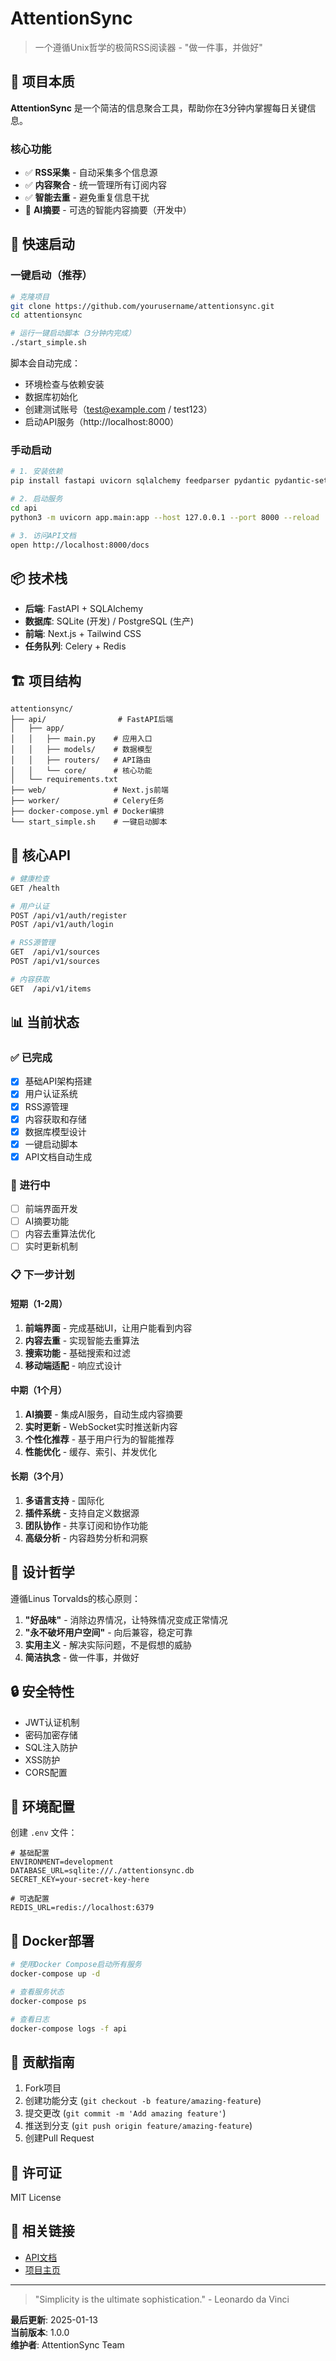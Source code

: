# AttentionSync

> 一个遵循Unix哲学的极简RSS阅读器 - "做一件事，并做好"

## 🎯 项目本质

**AttentionSync** 是一个简洁的信息聚合工具，帮助你在3分钟内掌握每日关键信息。

### 核心功能
- ✅ **RSS采集** - 自动采集多个信息源
- ✅ **内容聚合** - 统一管理所有订阅内容  
- ✅ **智能去重** - 避免重复信息干扰
- 🔄 **AI摘要** - 可选的智能内容摘要（开发中）

## 🚀 快速启动

### 一键启动（推荐）
```bash
# 克隆项目
git clone https://github.com/yourusername/attentionsync.git
cd attentionsync

# 运行一键启动脚本（3分钟内完成）
./start_simple.sh
```

脚本会自动完成：
- 环境检查与依赖安装
- 数据库初始化
- 创建测试账号（test@example.com / test123）
- 启动API服务（http://localhost:8000）

### 手动启动
```bash
# 1. 安装依赖
pip install fastapi uvicorn sqlalchemy feedparser pydantic pydantic-settings python-jose[cryptography] passlib[bcrypt] python-dotenv httpx

# 2. 启动服务
cd api
python3 -m uvicorn app.main:app --host 127.0.0.1 --port 8000 --reload

# 3. 访问API文档
open http://localhost:8000/docs
```

## 📦 技术栈

- **后端**: FastAPI + SQLAlchemy
- **数据库**: SQLite (开发) / PostgreSQL (生产)
- **前端**: Next.js + Tailwind CSS
- **任务队列**: Celery + Redis

## 🏗️ 项目结构

```
attentionsync/
├── api/                # FastAPI后端
│   ├── app/
│   │   ├── main.py    # 应用入口
│   │   ├── models/    # 数据模型
│   │   ├── routers/   # API路由
│   │   └── core/      # 核心功能
│   └── requirements.txt
├── web/               # Next.js前端
├── worker/            # Celery任务
├── docker-compose.yml # Docker编排
└── start_simple.sh    # 一键启动脚本
```

## 🔧 核心API

```bash
# 健康检查
GET /health

# 用户认证
POST /api/v1/auth/register
POST /api/v1/auth/login

# RSS源管理
GET  /api/v1/sources
POST /api/v1/sources

# 内容获取
GET  /api/v1/items
```

## 📊 当前状态

### ✅ 已完成
- [x] 基础API架构搭建
- [x] 用户认证系统
- [x] RSS源管理
- [x] 内容获取和存储
- [x] 数据库模型设计
- [x] 一键启动脚本
- [x] API文档自动生成

### 🔄 进行中
- [ ] 前端界面开发
- [ ] AI摘要功能
- [ ] 内容去重算法优化
- [ ] 实时更新机制

### 📋 下一步计划

#### 短期（1-2周）
1. **前端界面** - 完成基础UI，让用户能看到内容
2. **内容去重** - 实现智能去重算法
3. **搜索功能** - 基础搜索和过滤
4. **移动端适配** - 响应式设计

#### 中期（1个月）
1. **AI摘要** - 集成AI服务，自动生成内容摘要
2. **实时更新** - WebSocket实时推送新内容
3. **个性化推荐** - 基于用户行为的智能推荐
4. **性能优化** - 缓存、索引、并发优化

#### 长期（3个月）
1. **多语言支持** - 国际化
2. **插件系统** - 支持自定义数据源
3. **团队协作** - 共享订阅和协作功能
4. **高级分析** - 内容趋势分析和洞察

## 🎯 设计哲学

遵循Linus Torvalds的核心原则：

1. **"好品味"** - 消除边界情况，让特殊情况变成正常情况
2. **"永不破坏用户空间"** - 向后兼容，稳定可靠
3. **实用主义** - 解决实际问题，不是假想的威胁
4. **简洁执念** - 做一件事，并做好

## 🔒 安全特性

- JWT认证机制
- 密码加密存储
- SQL注入防护
- XSS防护
- CORS配置

## 📝 环境配置

创建 `.env` 文件：

```env
# 基础配置
ENVIRONMENT=development
DATABASE_URL=sqlite:///./attentionsync.db
SECRET_KEY=your-secret-key-here

# 可选配置
REDIS_URL=redis://localhost:6379
```

## 🐳 Docker部署

```bash
# 使用Docker Compose启动所有服务
docker-compose up -d

# 查看服务状态
docker-compose ps

# 查看日志
docker-compose logs -f api
```

## 🤝 贡献指南

1. Fork项目
2. 创建功能分支 (`git checkout -b feature/amazing-feature`)
3. 提交更改 (`git commit -m 'Add amazing feature'`)
4. 推送到分支 (`git push origin feature/amazing-feature`)
5. 创建Pull Request

## 📄 许可证

MIT License

## 🔗 相关链接

- [API文档](http://localhost:8000/docs)
- [项目主页](https://github.com/yourusername/attentionsync)

---

> "Simplicity is the ultimate sophistication." - Leonardo da Vinci

**最后更新**: 2025-01-13  
**当前版本**: 1.0.0  
**维护者**: AttentionSync Team